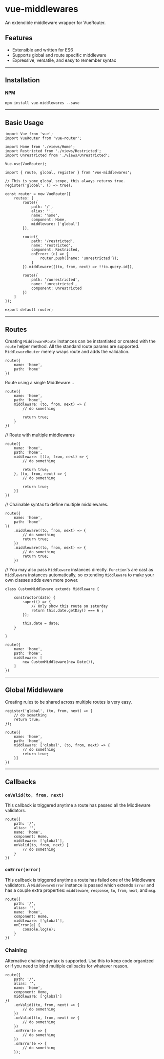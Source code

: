 # vue-middlewares

An extendible middleware wrapper for VueRouter.

## Features

- Extensible and written for ES6
- Supports global and route specific middleware
- Expressive, versatile, and easy to remember syntax

---

## Installation

#### NPM
    npm install vue-middlewares --save

----

## Basic Usage

    import Vue from 'vue';
    import VueRouter from 'vue-router';

    import Home from './views/Home';
    import Restricted from './views/Restricted';
    import Unrestricted from './views/Unrestricted';

    Vue.use(VueRouter);

    import { route, global, register } from 'vue-middlewares';

    // This is some global scope, this always returns true.
    register('global', () => true);

    const router = new VueRouter({
        routes: [
            route({
                path: '/',
                alias: '',
                name: 'home',
                component: Home,
                middleware: ['global']
            }),

            route({
                path: '/restricted',
                name: 'restricted',
                component: Restricted,
                onError: (e) => {
                    router.push({name: 'unrestricted'});
                }
            }).middleware([(to, from, next) => !!to.query.id]),

            route({
                path: '/unrestricted',
                name: 'unrestricted',
                component: Unrestricted
            })
        ]
    });

    export default router;

---

## Routes

Creating `MiddlewareRoute` instances can be instantiated or created with the `route` helper method. All the standard route params are supported. `MiddlewareRouter` merely wraps route and adds the validation.

    route({
        name: 'home',
        path: 'home'
    })

Route using a single Middleware...

    route({
        name: 'home',
        path: 'home',
        middleware: (to, from, next) => {
            // do something

            return true;
        }
    })


// Route with multiple middlewares

    route({
        name: 'home',
        path: 'home',
        middleware: [(to, from, next) => {
            // do something

            return true;
        }, (to, from, next) => {
            // do something

            return true;
        }]
    })

// Chainable syntax to define multiple middlewares.

    route({
        name: 'home',
        path: 'home'
    })
        .middleware((to, from, next) => {
            // do something
            return true;
        })
        .middleware((to, from, next) => {
            // do something
            return true;
        })

// You may also pass `Middleware` instances directly. `Function`'s are cast as `Middleware` instances automatically, so extending `Middleware` to make your own classes adds even more power.

    class CustomMiddleware extends Middleware {

        constructor(date) {
            super(() => {
                // Only show this route on saturday
                return this.date.getDay() === 6 ;
            });

            this.date = date;
        }

    }

    route({
        name: 'home',
        path: 'home',
        middleware: [
            new CustomMiddleware(new Date()),
        ]
    })

---

## Global Middleware

Creating rules to be shared across multiple routes is very easy.

    register('global', (to, from, next) => {
        // do something
        return true;
    });

    route({
        name: 'home',
        path: 'home',
        middleware: ['global', (to, from, next) => {
            // do something
            return true;
        }]
    })

---

## Callbacks

### `onValid(to, from, next)`

This callback is triggered anytime a route has passed all the Middleware validators.

    route({
        path: '/',
        alias: '',
        name: 'home',
        component: Home,
        middleware: ['global'],
        onValid(to, from, next) {
            // do something
        }
    })

### `onError(error)`

This callback is triggered anytime a route has failed one of the Middleware validators. A `MiddlewareError` instance is passed which extends `Error` and has a couple extra properties: `middleware`, `response`, `to`, `from`, `next`, and `msg`.

    route({
        path: '/',
        alias: '',
        name: 'home',
        component: Home,
        middleware: ['global'],
        onError(e) {
            console.log(e);
        }
    })

### Chaining

Alternative chaining syntax is supported. Use this to keep code organized or if you need to bind multiple callbacks for whatever reason.

    route({
        path: '/',
        alias: '',
        name: 'home',
        component: Home,
        middleware: ['global']
    })
        .onValid((to, from, next) => {
            // do something
        })
        .onValid((to, from, next) => {
            // do something
        })
        .onError(e => {
            // do something
        })
        .onError(e => {
            // do something
        });


